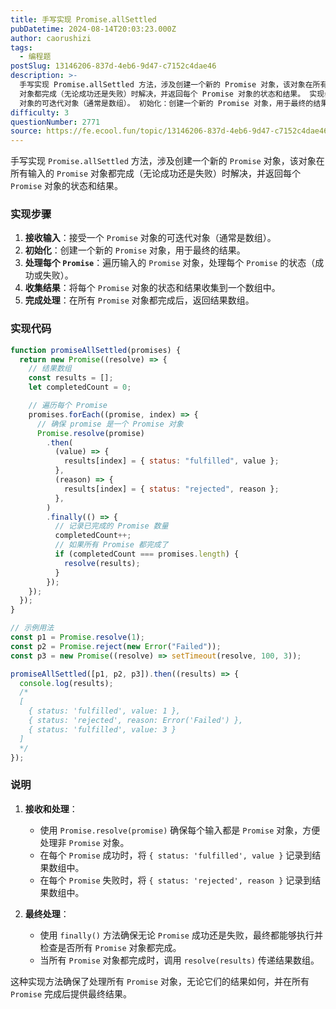 ```yaml
---
title: 手写实现 Promise.allSettled
pubDatetime: 2024-08-14T20:03:23.000Z
author: caorushizi
tags:
  - 编程题
postSlug: 13146206-837d-4eb6-9d47-c7152c4dae46
description: >-
  手写实现 Promise.allSettled 方法，涉及创建一个新的 Promise 对象，该对象在所有输入的 Promise
  对象都完成（无论成功还是失败）时解决，并返回每个 Promise 对象的状态和结果。 实现步骤 接收输入：接受一个 Promise
  对象的可迭代对象（通常是数组）。 初始化：创建一个新的 Promise 对象，用于最终的结果。 处理每个 Promise：遍历输入的 Pr
difficulty: 3
questionNumber: 2771
source: https://fe.ecool.fun/topic/13146206-837d-4eb6-9d47-c7152c4dae46
---
```


手写实现 `Promise.allSettled` 方法，涉及创建一个新的 `Promise` 对象，该对象在所有输入的 `Promise` 对象都完成（无论成功还是失败）时解决，并返回每个 `Promise` 对象的状态和结果。

### **实现步骤**

1. **接收输入**：接受一个 `Promise` 对象的可迭代对象（通常是数组）。
2. **初始化**：创建一个新的 `Promise` 对象，用于最终的结果。
3. **处理每个 `Promise`**：遍历输入的 `Promise` 对象，处理每个 `Promise` 的状态（成功或失败）。
4. **收集结果**：将每个 `Promise` 对象的状态和结果收集到一个数组中。
5. **完成处理**：在所有 `Promise` 对象都完成后，返回结果数组。

### **实现代码**

```javascript
function promiseAllSettled(promises) {
  return new Promise((resolve) => {
    // 结果数组
    const results = [];
    let completedCount = 0;

    // 遍历每个 Promise
    promises.forEach((promise, index) => {
      // 确保 promise 是一个 Promise 对象
      Promise.resolve(promise)
        .then(
          (value) => {
            results[index] = { status: "fulfilled", value };
          },
          (reason) => {
            results[index] = { status: "rejected", reason };
          },
        )
        .finally(() => {
          // 记录已完成的 Promise 数量
          completedCount++;
          // 如果所有 Promise 都完成了
          if (completedCount === promises.length) {
            resolve(results);
          }
        });
    });
  });
}

// 示例用法
const p1 = Promise.resolve(1);
const p2 = Promise.reject(new Error("Failed"));
const p3 = new Promise((resolve) => setTimeout(resolve, 100, 3));

promiseAllSettled([p1, p2, p3]).then((results) => {
  console.log(results);
  /*
  [
    { status: 'fulfilled', value: 1 },
    { status: 'rejected', reason: Error('Failed') },
    { status: 'fulfilled', value: 3 }
  ]
  */
});
```

### **说明**

1. **接收和处理**：

   - 使用 `Promise.resolve(promise)` 确保每个输入都是 `Promise` 对象，方便处理非 `Promise` 对象。
   - 在每个 `Promise` 成功时，将 `{ status: 'fulfilled', value }` 记录到结果数组中。
   - 在每个 `Promise` 失败时，将 `{ status: 'rejected', reason }` 记录到结果数组中。

2. **最终处理**：
   - 使用 `finally()` 方法确保无论 `Promise` 成功还是失败，最终都能够执行并检查是否所有 `Promise` 对象都完成。
   - 当所有 `Promise` 对象都完成时，调用 `resolve(results)` 传递结果数组。

这种实现方法确保了处理所有 `Promise` 对象，无论它们的结果如何，并在所有 `Promise` 完成后提供最终结果。
